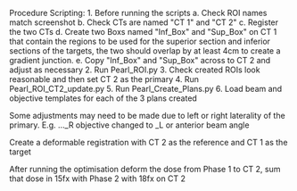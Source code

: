 Procedure
Scripting:
	1. Before running the scripts
		a. Check ROI names match screenshot
		b. Check CTs are named "CT 1" and "CT 2"
		c. Register the two CTs
		d. Create two Boxs named "Inf_Box" and "Sup_Box" on CT 1 that contain the regions to be used for the superior section and inferior sections of the targets, the two should overlap by at least 4cm to create a gradient junction. 
		e. Copy "Inf_Box" and "Sup_Box" across to CT 2 and adjust as necessary
	2. Run Pearl_ROI.py
	3. Check created ROIs look reasonable and then set CT 2 as the primary
	4. Run Pearl_ROI_CT2_update.py
	5. Run Pearl_Create_Plans.py
	6. Load beam and objective templates for each of the 3 plans created

Some adjustments may need to be made due to left or right laterality of the primary. E.g. ..._R objective changed to _L or anterior beam angle

Create a deformable registration with CT 2 as the reference and CT 1 as the target

After running the optimisation deform the dose from Phase 1 to CT 2, sum that dose in 15fx with Phase 2 with 18fx on CT 2

